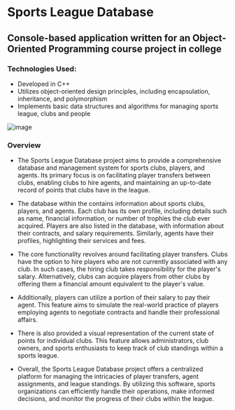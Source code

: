 # Sports League Database

## Console-based application written for an Object-Oriented Programming course project in college

### Technologies Used:
* Developed in C++
* Utilizes object-oriented design principles, including encapsulation, inheritance, and polymorphism
* Implements basic data structures and algorithms for managing sports league, clubs and people

![image](https://github.com/m-Jakub/Sports-League-Database/assets/133584402/22de7b5e-cfca-4f9f-8f44-340d8afaf94e)

### Overview

* The Sports League Database project aims to provide a comprehensive database and management system for sports clubs, players, and agents. Its primary focus is on facilitating player transfers between clubs, enabling clubs to hire agents, and maintaining an up-to-date record of points that clubs have in the league. 

* The database within the contains information about sports clubs, players, and agents. Each club has its own profile, including details such as name, financial information, or number of trophies the club ever acquired. Players are also listed in the database, with information about their contracts, and salary requirements. Similarly, agents have their profiles, highlighting their services and fees. 

* The core functionality revolves around facilitating player transfers. Clubs have the option to hire players who are not currently associated with any club. In such cases, the hiring club takes responsibility for the player's salary. Alternatively, clubs can acquire players from other clubs by offering them a financial amount equivalent to the player's value. 

* Additionally, players can utilize a portion of their salary to pay their agent. This feature aims to simulate the real-world practice of players employing agents to negotiate contracts and handle their professional affairs. 

* There is also provided a visual representation of the current state of points for individual clubs. This feature allows administrators, club owners, and sports enthusiasts to keep track of club standings within a sports league. 

* Overall, the Sports League Database project offers a centralized platform for managing the intricacies of player transfers, agent assignments, and league standings. By utilizing this software, sports organizations can efficiently handle their operations, make informed decisions, and monitor the progress of their clubs within the league. 

 
